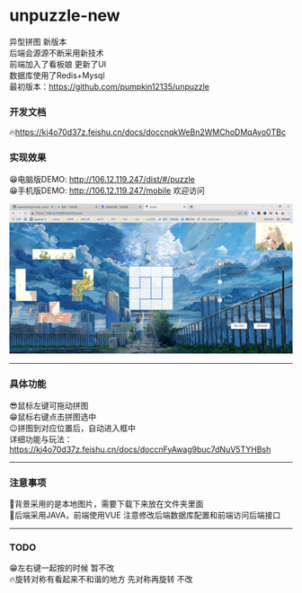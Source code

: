 # unpuzzle-new
异型拼图 新版本  
后端会源源不断采用新技术  
前端加入了看板娘 更新了UI  
数据库使用了Redis+Mysql  
最初版本：https://github.com/pumpkin12135/unpuzzle  
### 开发文档
:fire:https://kj4o70d37z.feishu.cn/docs/doccnqkWeBn2WMChoDMqAyo0TBc
### 实现效果
:grin:电脑版DEMO: http://106.12.119.247/dist/#/puzzle  
:grin:手机版DEMO: http://106.12.119.247/mobile 欢迎访问  
  
![image](https://github.com/pumpkin12135/unpuzzle/blob/main/puzzle-vue/src/img/my.png)
***
### 具体功能
:sunglasses:鼠标左键可拖动拼图  
:grin:鼠标右键点击拼图选中  
:wink:拼图到对应位置后，自动进入框中  
详细功能与玩法：https://kj4o70d37z.feishu.cn/docs/doccnFyAwag9buc7dNuV5TYHBsh
***
### 注意事项
:eyes:背景采用的是本地图片，需要下载下来放在文件夹里面  
:eyes:后端采用JAVA，前端使用VUE 注意修改后端数据库配置和前端访问后端接口
***
### TODO
:grin:左右键一起按的时候 暂不改  
:fire:旋转对称有看起来不和谐的地方 先对称再旋转 不改
